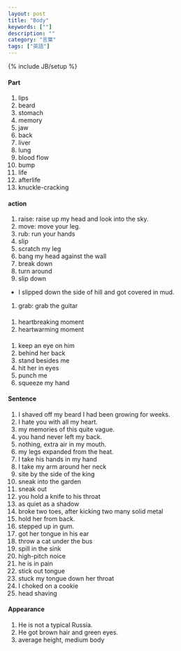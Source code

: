 ```yaml
---
layout: post
title: "Body"
keywords: [""]
description: ""
category: "言葉"
tags: ["英語"]
---
```

{% include JB/setup %}

#### Part
1. lips
2. beard
3. stomach
4. memory
5. jaw
6. back
7. liver
8. lung
9. blood flow
1. bump
2. life 
3. afterlife
4. knuckle-cracking

#### action
1. raise: raise up my head and look into the sky.
2. move: move your leg.
3. rub: run your hands
4. slip
5. scratch my leg
6. bang my head against the wall
7. break down
8. turn around
9. slip down
- I slipped down the side of hill and got covered in mud.
1. grab: grab the guitar

####
1. heartbreaking moment
2. heartwarming moment

####
1. keep an eye on him
2. behind her back
3. stand besides me
4. hit her in eyes
5. punch me
6. squeeze my hand

#### Sentence
1. I shaved off my beard I had been growing for weeks.
3. I hate you with all my heart.
4. my memories of this quite vague.
5. you hand never left my back.
6. nothing, extra air in my mouth.
7. my legs expanded from the heat.
8. I take his hands in my hand
9. I take my arm around her neck 
1. site by the side of the king
2. sneak into the garden
3. sneak out
3. you hold a knife to his throat
4. as quiet as a shadow
5. broke two toes, after kicking two many solid metal
6. hold her from back.
7. stepped up in gum.
8. got her tongue in his ear
9. throw a cat under the bus
1. spill in the sink
2. high-pitch noice
3. he is in pain
4. stick out tongue
5. stuck my tongue down her throat
6. I choked on a cookie
7. head shaving



#### Appearance
1. He is not a typical Russia.
2. He got brown hair and green eyes.
3. average height, medium body



